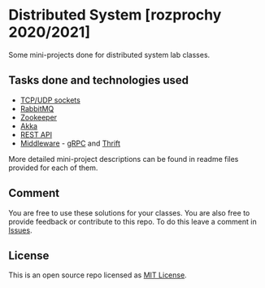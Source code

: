 # Distributed System \[rozprochy 2020/2021]
Some mini-projects done for distributed system lab classes.

## Tasks done and technologies used
- [TCP/UDP sockets](Sockets-TCP-UDP)
- [RabbitMQ](RabbitMQ)
- [Zookeeper](Zookeeper)
- [Akka](Akka)
- [REST API](REST)
- [Middleware](Middleware) - [gRPC](Middleware/gRPC-homework) 
  and [Thrift](Middleware/Thrift-homework)  
  
More detailed mini-project descriptions can be found in readme files provided for each of them.

## Comment
You are free to use these solutions for your classes. You are also free to provide feedback or contribute 
to this repo. To do this leave a comment in [Issues](https://github.com/xenoteo/Distributed-Systems/issues/1).

## License
This is an open source repo licensed as [MIT License](LICENSE.md).
